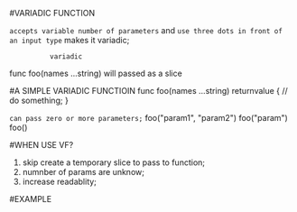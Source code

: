 #VARIADIC FUNCTION

`accepts variable number of parameters` and `use three dots in front of an input type` makes it variadic;

              variadic
func foo(names ...string)
         will passed as a slice

#A SIMPLE VARIADIC FUNCTIOIN
func foo(names ...string) returnvalue {
    // do something;
}

`can pass zero or more parameters;`
foo("param1", "param2")
foo("param")
foo()

#WHEN USE VF?
1. skip create a temporary slice to pass to function;
2. numnber of params are unknow;
3. increase readablity;

#EXAMPLE




